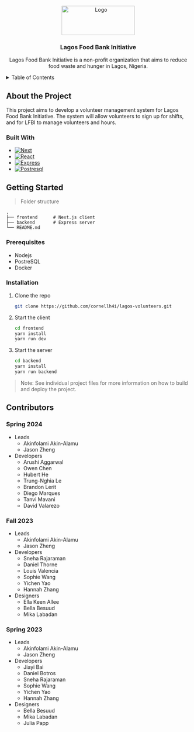 <!-- PROJECT LOGO -->
<br />
<div align="center">
  <a href="https://github.com/github_username/repo_name">
    <img src="/lfbi_logo.png" alt="Logo" width="200" height="80">
  </a>

<h3 align="center">Lagos Food Bank Initiative</h3>

  <p align="center">
    Lagos Food Bank Initiative is a non-profit organization that aims to reduce food waste and hunger in Lagos, Nigeria.
    <br />    
  </p>
</div>

<!-- TABLE OF CONTENTS -->
<details>
  <summary>Table of Contents</summary>
  <ol>
    <li>
      <a href="#about-the-project">About The Project</a>
      <ul>
        <li><a href="#built-with">Built With</a></li>
      </ul>
    </li>
    <li>
      <a href="#getting-started">Getting Started</a>
      <ul>
        <li><a href="#prerequisites">Prerequisites</a></li>
        <li><a href="#installation">Installation</a></li>
      </ul>
    </li>
  </ol>
</details>

<!-- ABOUT THE PROJECT -->

## About the Project

This project aims to develop a volunteer management system for Lagos Food Bank Initiative. The system will allow volunteers to sign up for shifts, and for LFBI to manage volunteers and hours.

### Built With

- [![Next][Next.js]][Next-url]
- [![React][React.js]][React-url]
- [![Express][Express.js]][Express-url]
- [![Postresql][Prisma.io]][Prisma-url]

<!-- GETTING STARTED -->

## Getting Started

> Folder structure

    .
    ├── frontend      # Next.js client
    ├── backend       # Express server
    └── README.md

### Prerequisites

- Nodejs
- PostreSQL
- Docker

### Installation

1. Clone the repo
   ```sh
   git clone https://github.com/cornellh4i/lagos-volunteers.git
   ```
2. Start the client
   ```sh
   cd frontend
   yarn install
   yarn run dev
   ```
3. Start the server
   ```sh
   cd backend
   yarn install
   yarn run backend
   ```

> Note: See individual project files for more information on how to build and deploy the project.

## Contributors

### Spring 2024

- Leads
  - Akinfolami Akin-Alamu
  - Jason Zheng
- Developers
  - Arushi Aggarwal
  - Owen Chen
  - Hubert He
  - Trung-Nghia Le
  - Brandon Lerit
  - Diego Marques
  - Tanvi Mavani
  - David Valarezo

### Fall 2023

- Leads
  - Akinfolami Akin-Alamu
  - Jason Zheng
- Developers
  - Sneha Rajaraman
  - Daniel Thorne
  - Louis Valencia
  - Sophie Wang
  - Yichen Yao
  - Hannah Zhang
- Designers
  - Ella Keen Allee
  - Bella Besuud
  - Mika Labadan

### Spring 2023

- Leads
  - Akinfolami Akin-Alamu
  - Jason Zheng
- Developers
  - Jiayi Bai
  - Daniel Botros
  - Sneha Rajaraman
  - Sophie Wang
  - Yichen Yao
  - Hannah Zhang
- Designers
  - Bella Besuud
  - Mika Labadan
  - Julia Papp

<!-- MARKDOWN LINKS & IMAGES -->
<!-- https://www.markdownguide.org/basic-syntax/#reference-style-links -->

[Next.js]: https://img.shields.io/badge/next.js-000000?style=for-the-badge&logo=nextdotjs&logoColor=white
[Next-url]: https://nextjs.org/
[React.js]: https://img.shields.io/badge/React-20232A?style=for-the-badge&logo=react&logoColor=61DAFB
[React-url]: https://reactjs.org/
[Prisma.io]: https://img.shields.io/badge/Prisma-3982CE?style=for-the-badge&logo=Prisma&logoColor=white
[Express.js]: https://img.shields.io/badge/express.js-%23404d59.svg?style=for-the-badge&logo=express&logoColor=%2361DAFB
[Express-url]: https://expressjs.com/
[Prisma-url]: https://www.prisma.io/
